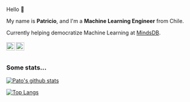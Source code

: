 Hello 👋

My name is **Patricio**, and I'm a **Machine Learning Engineer** from Chile. 

Currently helping democratize Machine Learning at [MindsDB](https://github.com/mindsdb/mindsdb).
<br />
<br />
<a href="https://www.linkedin.com/in/paxcema/">
  <img align="left" alt="LinkedIn" width="22px" src="https://cdn.jsdelivr.net/npm/simple-icons@v3/icons/linkedin.svg" />
</a>
<a href="https://twitter.com/paxcema">
  <img align="left" alt="Twitter" width="22px" src="https://cdn.jsdelivr.net/npm/simple-icons@v3/icons/twitter.svg" />
</a>
<br />
<br />

### Some stats... 
[![Pato's github stats](https://github-readme-stats.vercel.app/api?username=paxcema&show_icons=true&count_private=true&theme=vue)](https://github.com/anuraghazra/github-readme-stats)

[![Top Langs](https://github-readme-stats.vercel.app/api/top-langs/?username=paxcema&layout=compact&theme=vue)](https://github.com/anuraghazra/github-readme-stats)

<!--
**paxcema/paxcema** is a ✨ _special_ ✨ repository because its `README.md` (this file) appears on your GitHub profile.

Alignment on these
<a href="https://github.com/anuraghazra/github-readme-stats">
  <img align="left" src="https://github-readme-stats.vercel.app/api?username=paxcema&show_icons=true&count_private=true&theme=vue" />
</a>
<a href="https://github.com/anuraghazra/github-readme-stats">
  <img align="right" src="https://github-readme-stats.vercel.app/api/top-langs/?username=paxcema&layout=compact&theme=vue" />
</a>

For gradient: &bg_color=DEG,COLOR1... (e.g. 90,ffffff,00b06d)

[![KerasGRU4Rec](https://github-readme-stats.vercel.app/api/pin/?username=paxcema&repo=KerasGRU4Rec&theme=vue)](https://github.com/anuraghazra/github-readme-stats)

Here are some ideas to get you started:

- 🔭 I’m currently working on ...
- 🌱 I’m currently learning ...
- 👯 I’m looking to collaborate on ...
- 🤔 I’m looking for help with ...
- 💬 Ask me about ...
- 📫 How to reach me: ...
- 😄 Pronouns: ...
- ⚡ Fun fact: ...
-->
